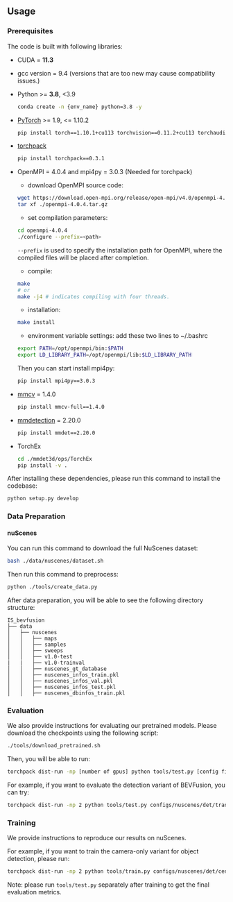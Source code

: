 ## Usage

### Prerequisites

The code is built with following libraries:

- CUDA = **11.3**
- gcc version = 9.4 (versions that are too new may cause compatibility issues.)
- Python >= **3.8**, \<3.9
  ```bash
  conda create -n {env_name} python=3.8 -y
  ```
- [PyTorch](https://github.com/pytorch/pytorch) >= 1.9, \<= 1.10.2
  ```bash
  pip install torch==1.10.1+cu113 torchvision==0.11.2+cu113 torchaudio==0.10.1 -f https://download.pytorch.org/whl/cu113/torch_stable.html
  ```
- [torchpack](https://github.com/mit-han-lab/torchpack)
  ```bash
  pip install torchpack==0.3.1
  ```
- OpenMPI = 4.0.4 and mpi4py = 3.0.3 (Needed for torchpack)
  - download OpenMPI source code:
  ```bash
  wget https://download.open-mpi.org/release/open-mpi/v4.0/openmpi-4.0.4.tar.gz
  tar xf ./openmpi-4.0.4.tar.gz
  ```
  - set compilation parameters:
  ```bash
  cd openmpi-4.0.4
  ./configure --prefix=<path>
  ```
  ```--prefix``` is used to specify the installation path for OpenMPI, where the compiled files will be placed after completion.
  - compile:
  ```bash
  make
  # or
  make -j4 # indicates compiling with four threads.
  ```
  - installation:
  ```bash
  make install
  ```
  - environment variable settings:
  add these two lines to ~/.bashrc
  ```bash
  export PATH=/opt/openmpi/bin:$PATH
  export LD_LIBRARY_PATH=/opt/openmpi/lib:$LD_LIBRARY_PATH
  ```

  Then you can start install mpi4py:
  ```bash
  pip install mpi4py==3.0.3
  ```
  
- [mmcv](https://github.com/open-mmlab/mmcv) = 1.4.0
  ```bash
  pip install mmcv-full==1.4.0
  ```
- [mmdetection](http://github.com/open-mmlab/mmdetection) = 2.20.0
  ```bash
  pip install mmdet==2.20.0
  ```
- TorchEx
  ```bash
  cd ./mmdet3d/ops/TorchEx
  pip install -v .
  ```
<!-- - Pillow = **8.4.0** (see [here](https://github.com/mit-han-lab/bevfusion/issues/63))
  ```bash
  pip install pillow==8.4.0
  ``` -->
<!-- - [tqdm](https://github.com/tqdm/tqdm) -->
<!-- - [nuscenes-dev-kit](https://github.com/nutonomy/nuscenes-devkit)
  ```bash
  pip install nuscenes-devkit
  ``` -->
After installing these dependencies, please run this command to install the codebase:

```bash
python setup.py develop
```


### Data Preparation

#### nuScenes

You can run this command to download the full NuScenes dataset:
```bash
bash ./data/nuscenes/dataset.sh
```

Then run this command to preprocess:
```bash
python ./tools/create_data.py
```

After data preparation, you will be able to see the following directory structure:

```
IS_bevfusion
├── data
│   ├── nuscenes
│   │   ├── maps
│   │   ├── samples
│   │   ├── sweeps
│   │   ├── v1.0-test
|   |   ├── v1.0-trainval
│   │   ├── nuscenes_gt_database
│   │   ├── nuscenes_infos_train.pkl
│   │   ├── nuscenes_infos_val.pkl
│   │   ├── nuscenes_infos_test.pkl
│   │   ├── nuscenes_dbinfos_train.pkl

```

### Evaluation

We also provide instructions for evaluating our pretrained models. Please download the checkpoints using the following script: 

```bash
./tools/download_pretrained.sh
```

Then, you will be able to run:

```bash
torchpack dist-run -np [number of gpus] python tools/test.py [config file path] pretrained/[checkpoint name].pth --eval [evaluation type]
```

For example, if you want to evaluate the detection variant of BEVFusion, you can try:

```bash
torchpack dist-run -np 2 python tools/test.py configs/nuscenes/det/transfusion/secfpn/camera+lidar/swint_v0p075/convfuser.yaml pretrained/bevfusion-det.pth --eval bbox
```

### Training

We provide instructions to reproduce our results on nuScenes.

For example, if you want to train the camera-only variant for object detection, please run:

```bash
torchpack dist-run -np 2 python tools/train.py configs/nuscenes/det/centerhead/lssfpn/camera/256x704/swint/default.yaml --model.encoders.camera.backbone.init_cfg.checkpoint pretrained/swint-nuimages-pretrained.pth
```

Note: please run `tools/test.py` separately after training to get the final evaluation metrics.